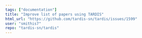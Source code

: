 ```yaml
---
tags: ["documentation"]
title: "Improve list of papers using TARDIS"
html_url: "https://github.com/tardis-sn/tardis/issues/1599"
user: "smithis7"
repo: "tardis-sn/tardis"
---
```


